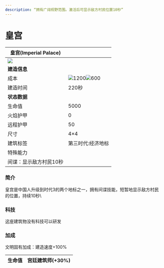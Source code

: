 ```yaml
---
description: “拥有广阔视野范围。激活后可显示敌方村民位置10秒”
---
```


# 皇宫

| 皇宫(Imperial Palace)                                                                                      |                                                                                                                                                                                                       |
| -------------------------------------------------------------------------------------------------------- | ----------------------------------------------------------------------------------------------------------------------------------------------------------------------------------------------------- |
| ![](https://seicing-1257171891.cos.ap-nanjing.myqcloud.com/3fatcatpool/aoe4/tech/%E7%9A%87%E5%AE%AB.png) |                                                                                                                                                                                                       |
| **建造信息**                                                                                                 |                                                                                                                                                                                                       |
| 成本                                                                                                       | ![](https://seicing-1257171891.cos.ap-nanjing.myqcloud.com/3fatcatpool/aoe4/tech/%E8%82%89.png)1200![](https://seicing-1257171891.cos.ap-nanjing.myqcloud.com/3fatcatpool/aoe4/tech/%E9%87%91.png)600 |
| 建造时间                                                                                                     | 220秒                                                                                                                                                                                                  |
| **状态数据**                                                                                                 |                                                                                                                                                                                                       |
| 生命值                                                                                                      | 5000                                                                                                                                                                                                  |
| 火焰护甲                                                                                                     | 0                                                                                                                                                                                                     |
| 远程护甲                                                                                                     | 50                                                                                                                                                                                                    |
| 尺寸                                                                                                       | 4×4                                                                                                                                                                                                   |
| 建筑标签                                                                                                     | 第三时代:经济地标                                                                                                                                                                                             |
| 特殊能力                                                                                                     |                                                                                                                                                                                                       |
| 间谍：显示敌方村民10秒                                                                                             |                                                                                                                                                                                                       |

### 简介 <a href="#jia" id="jia"></a>

皇宫是中国人升级到时代3的两个地标之一，拥有间谍技能，短暂地显示敌方村民的位置，持续10秒\


### 科技 <a href="#sp1" id="sp1"></a>

这座建筑物没有科技可以研发

### 加成 <a href="#sp" id="sp"></a>

文明固有加成：建造速度+100%

| 生命值 | <img src="https://seicing-1257171891.cos.ap-nanjing.myqcloud.com/3fatcatpool/aoe4/tech/%E5%AE%AB%E5%BB%B7%E5%BB%BA%E7%AD%91%E5%B8%88.png" alt="" data-size="line">宫廷建筑师(+30%) |
| --- | ----------------------------------------------------------------------------------------------------------------------------------------------------------------------------- |
